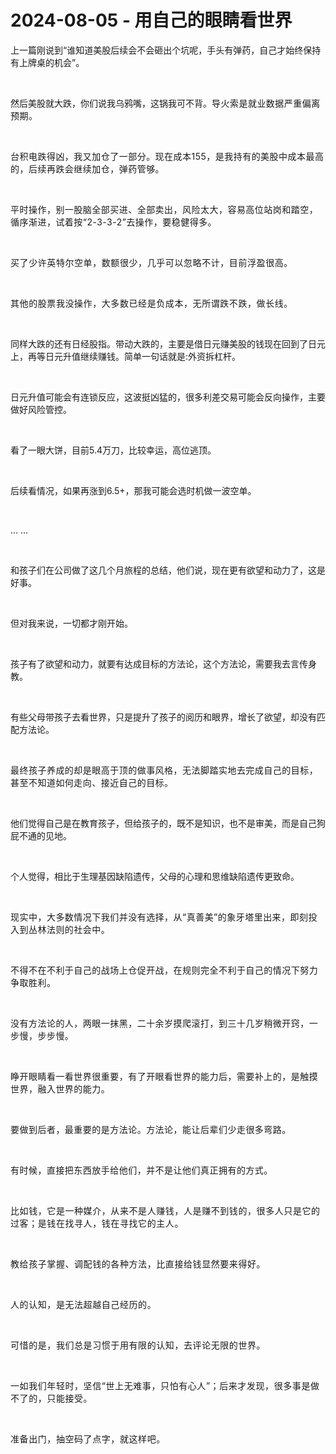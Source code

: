 # 2024-08-05 - 用自己的眼睛看世界

<p style="visibility: visible;">上一篇刚说到“谁知道美股后续会不会砸出个坑呢，手头有弹药，自己才始终保持有上牌桌的机会”。</p><p style="visibility: visible;"><br style="visibility: visible;"></p><p style="visibility: visible;">然后美股就大跌，你们说我乌鸦嘴，这锅我可不背。<span style="background-color: transparent; letter-spacing: 0.034em; caret-color: var(--weui-BRAND); visibility: visible;">导火索是就业数据严重偏离预期。</span></p><p style="visibility: visible;"><span style="background-color: transparent; letter-spacing: 0.034em; caret-color: var(--weui-BRAND); visibility: visible;"><br style="visibility: visible;"></span></p><p style="visibility: visible;"><span style="background-color: transparent; letter-spacing: 0.034em; caret-color: var(--weui-BRAND); visibility: visible;">台积电跌得凶，我又加仓了一部分。现在成本155，是我持有的美股中成本最高的，后续再跌会继续加仓，弹药管够。</span></p><p style="visibility: visible;"><span style="background-color: transparent; letter-spacing: 0.034em; caret-color: var(--weui-BRAND); visibility: visible;"><br style="visibility: visible;"></span></p><p style="visibility: visible;"><span style="background-color: transparent; letter-spacing: 0.034em; caret-color: var(--weui-BRAND); visibility: visible;">平时操作，别一股脑全部买进、全部卖出，风险太大，容易高位站岗和踏空，循序渐进，试着按“2-3-3-2”去操作，要稳健得多。</span></p><p style="visibility: visible;"><br style="visibility: visible;"></p><p style="visibility: visible;"><span style="letter-spacing: 0.578px; visibility: visible;">买了少许英特尔空单，数额很少，几乎可以忽略不计，目前浮盈很高。</span></p><p style="visibility: visible;"><span style="letter-spacing: 0.578px; visibility: visible;"><br style="visibility: visible;"></span></p><p style="visibility: visible;"><span style="letter-spacing: 0.578px; visibility: visible;">其他的股票我没操作，大多数已经是负成本，无所谓跌不跌，做长线。</span></p><p style="visibility: visible;"><br style="visibility: visible;"></p><p style="visibility: visible;">同样大跌的还有日经股指。带动大跌的，主要是借日元赚美股的钱现在回到了日元上，再等日元升值继续赚钱。简单一句话就是:外资拆杠杆。</p><p style="visibility: visible;"><br style="visibility: visible;"></p><p style="visibility: visible;">日元升值可能会有连锁反应，这波挺凶猛的，很多利差交易可能会反向操作，主要做好风险管控。</p><p style="visibility: visible;"><br style="visibility: visible;"></p><p style="visibility: visible;">看了一眼大饼，目前5.4万刀，比较幸运，高位逃顶。</p><p style="visibility: visible;"><br style="visibility: visible;"></p><p style="visibility: visible;">后续看情况，如果再涨到6.5+，那我可能会选时机做一波空单。</p><p style="visibility: visible;"><br style="visibility: visible;"></p><p style="visibility: visible;">… …</p><p style="visibility: visible;"><br style="visibility: visible;"></p><p style="visibility: visible;">和孩子们在公司做了这几个月旅程的总结，他们说，现在更有欲望和动力了，这是好事。</p><p style="visibility: visible;"><br style="visibility: visible;"></p><p style="visibility: visible;">但对我来说，一切都才刚开始。</p><p style="visibility: visible;"><br style="visibility: visible;"></p><p style="visibility: visible;">孩子有了欲望和动力，就要有达成目标的方法论，这个方法论，需要我去言传身教。</p><p style="visibility: visible;"><br style="visibility: visible;"></p><p style="visibility: visible;">有些父母带孩子去看世界，只是提升了孩子的阅历和眼界，增长了欲望，却没有匹配方法论。</p><p style="visibility: visible;"><br style="visibility: visible;"></p><p style="visibility: visible;"><span style="background-color: transparent; caret-color: var(--weui-BRAND); letter-spacing: 0.034em; visibility: visible;">最终孩子养成的却是眼高于顶的做事风格，无法脚踏实地去完成自己的目标，甚至不知道如何走向、接近自己的目标。</span><br style="visibility: visible;"></p><p style="visibility: visible;"><br style="visibility: visible;"></p><p style="visibility: visible;">他们觉得自己是在教育孩子，但给孩子的，既不是知识，也不是审美，而是自己狗屁不通的见地。</p><p><br></p><p>个人觉得，相比于生理基因缺陷遗传，父母的心理和思维缺陷遗传更致命。</p><p><span style="background-color: transparent;caret-color: var(--weui-BRAND);letter-spacing: 0.034em;"><br></span></p><p><span style="background-color: transparent;caret-color: var(--weui-BRAND);letter-spacing: 0.034em;">现实中，大多数情况下我们并没有选择，从“真善美”的象牙塔里出来，即刻投入到丛林法则的社会中。</span></p><p><span style="background-color: transparent;caret-color: var(--weui-BRAND);letter-spacing: 0.034em;"><br></span></p><p><span style="background-color: transparent;caret-color: var(--weui-BRAND);letter-spacing: 0.034em;">不得不在不利于自己的战场上仓促开战，在规则完全不利于自己的情况下努力争取胜利。</span></p><p><span style="background-color: transparent;caret-color: var(--weui-BRAND);letter-spacing: 0.034em;"><br></span></p><p><span style="background-color: transparent;caret-color: var(--weui-BRAND);letter-spacing: 0.034em;">没有方法论的人，两眼一抹黑，二十余岁摸爬滚打，到三十几岁稍微开窍，一步慢，步步慢。</span></p><p><span style="background-color: transparent;caret-color: var(--weui-BRAND);letter-spacing: 0.034em;"><br></span></p><p><span style="background-color: transparent;caret-color: var(--weui-BRAND);letter-spacing: 0.034em;">睁开眼睛看一看世界很重要，</span><span style="background-color: transparent;letter-spacing: 0.034em;caret-color: var(--weui-BRAND);">有了开眼看世界的能力后，需要补上的，是触摸世界，融入世界的能力。</span></p><p><span style="background-color: transparent;letter-spacing: 0.034em;caret-color: var(--weui-BRAND);"><br></span></p><p><span style="background-color: transparent;letter-spacing: 0.034em;caret-color: var(--weui-BRAND);">要做到后者，最重要的是方法论。</span><span style="background-color: transparent;letter-spacing: 0.034em;caret-color: var(--weui-BRAND);">方法论，能让后辈们少走很多弯路。</span></p><p><span style="background-color: transparent;letter-spacing: 0.034em;caret-color: var(--weui-BRAND);"><br></span></p><p><span style="background-color: transparent;letter-spacing: 0.034em;caret-color: var(--weui-BRAND);">有时候，直接把东西放手给他们，并不是让他们真正拥有的方式。</span></p><p><span style="background-color: transparent;letter-spacing: 0.034em;caret-color: var(--weui-BRAND);"><br></span></p><p><span style="letter-spacing: 0.578px;">比如钱，它是一种媒介，从来不是人赚钱，人是赚不到钱的，很多人只是它的过客；是钱在找寻人，钱在寻找它的主人。</span></p><p><span style="letter-spacing: 0.578px;"><br></span></p><p><span style="letter-spacing: 0.578px;">教给孩子掌握、调配钱的各种方法，比直接给钱显然要来得好。</span></p><p><span style="letter-spacing: 0.578px;"><br></span></p><p><span style="letter-spacing: 0.578px;">人的认知，是无法超越自己经历的。</span></p><p><span style="letter-spacing: 0.578px;"><br></span></p><p><span style="letter-spacing: 0.578px;">可惜的是，我们总是习惯于用有限的认知，去评论无限的世界。</span></p><p><span style="letter-spacing: 0.578px;"><br></span></p><p><span style="letter-spacing: 0.578px;">一如我们年轻时，坚信“世上无难事，只怕有心人”；后来才发现，很多事是做不了的，只能接受。</span></p><p><br></p><p><span style="letter-spacing: 0.578px;">准备出门，抽空码了点字，就这样吧。</span></p><p style="display: none;"><mp-style-type data-value="10000"></mp-style-type></p>